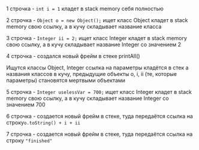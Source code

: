 1 строчка - `int i = 1` кладет в stack memory
себя полностью

2 строчка - `Object o = new Object();` ищет класс Object кладет в stack
memory свою ссылку, а в кучу складывает название класса

3 строчка - `Integer ii = 2;` ищет класс Integer кладет в stack
memory свою ссылку, а в кучу складывает название Integer со
значением 2

4 строчка - создался новый фрейм в стеке printAll()

Ищутся классы Object, Integer
ссылка на параметры кладётся в стек а названия классов в кучу, 
предыдущие объекты o, i, ii (те, которые параметры) становятся мертвыми объектами

5 строчка - `Integer uselessVar = 700;` ищет класс Integer кладет в stack
memory свою ссылку, а в кучу складывает название Integer со
значением 700

6 строчка - создается новый фрейм в стеке,
туда передаётся ссылка на строку`o.toString() + i + ii`

7 строчка - создается новый фрейм в стеке,
туда передаётся ссылка на строку `"finished"`